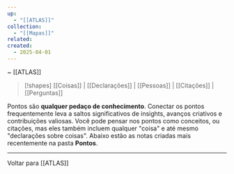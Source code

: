 ```yaml
---
up:
  - "[[ATLAS]]"
collection:
  - "[[Mapas]]"
related: 
created:
  - 2025-04-01
---
```

~ [[ATLAS]]

> [!shapes] [[Coisas]] | [[Declarações]] | [[Pessoas]] | [[Citações]] | [[Perguntas]] 

Pontos são **qualquer pedaço de conhecimento**. Conectar os pontos frequentemente leva a saltos significativos de insights, avanços criativos e contribuições valiosas. Você pode pensar nos pontos como conceitos, ou citações, mas eles também incluem qualquer "coisa" e até mesmo "declarações sobre coisas". Abaixo estão as notas criadas mais recentemente na pasta **Pontos**.

---


Voltar para [[ATLAS]]
